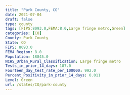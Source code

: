 ```yaml
---
title: "Park County, CO"
date: 2021-07-04
draft: false
type: county
tags: [FIPS:8093.0,FEMA:8.0,Large fringe metro,Green]
categories: [CO]
County: Park County
State: CO
FIPS: 8093.0
FEMA_Region: 8.0
Population: 18845.0
NCHS_Urban_Rural_Classification: Large fringe metro
Tests_in_prior_14_days: 187.0
Fourteen_day_test_rate_per_100000: 992.0
Percent_Positivity_in_prior_14_days: 0.011
Level: Green
url: /states/CO/park-county
---
```



